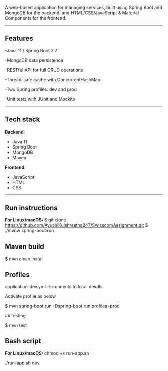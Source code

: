 A web-based application for managing services, built using Spring Boot and MongoDB for the backend, and HTML/CSS/JavaScript & Material Components for the frontend.

---

## Features

-Java 11 / Spring Boot 2.7

-MongoDB data persistence

-RESTful API for full CRUD operations

-Thread-safe cache with ConcurrentHashMap

-Two Spring profiles: dev and prod

-Unit tests with JUnit and Mockito


---
## Tech stack

**Backend:**
- Java 11
- Spring Boot
- MongoDB
- Maven

**Frontend:**
- JavaScript
- HTML
- CSS

---

## Run instructions

**For Linux/macOS:**
$ git clone <https://github.com/AyushiKulshrestha247/SwisscomAssignment.git>
$ ./mvnw spring-boot:run

## Maven build

$ mvn clean install

## Profiles

application-dev.yml → connects to local devdb


Activate profile as below

$ mvn spring-boot:run -Dspring-boot.run.profiles=prod

##Testing

$ mvn test

## Bash script

**For Linux/macOS:**
chmod +x run-app.sh

./run-app.sh dev

